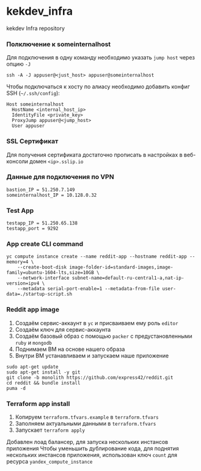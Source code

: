 # kekdev_infra
kekdev Infra repository

### Полключение к someinternalhost ###
Для подключения в одну команду необходимо указать `jump host` через опцию `-J`

`ssh -A -J appuser@<just_host> appuser@someinternalhost`

Чтобы подключаться к хосту по алиасу необходимо добавить конфиг SSH (`~/.ssh/config`):

```
Host someinternalhost
  HostName <internal_host_ip>
  IdentityFile <private_key>
  ProxyJump appuser@<jump_host>
  User appuser
```

### SSL Сертификат ###
Для получения сертификата достаточно прописать в настройках
в веб-консоли домен `<ip>.sslip.io`

### Данные для подключения по VPN ###
```
bastion_IP = 51.250.7.149
someinternalhost_IP = 10.128.0.32
```

### Test App ###
```
testapp_IP = 51.250.65.138
testapp_port = 9292
```

### App create CLI command ###
```
yc compute instance create --name reddit-app --hostname reddit-app --memory=4 \
    --create-boot-disk image-folder-id=standard-images,image-family=ubuntu-1604-lts,size=10GB \
    --network-interface subnet-name=default-ru-central1-a,nat-ip-version=ipv4 \
    --metadata serial-port-enable=1 --metadata-from-file user-data=./startup-script.sh
```

### Reddit app image ###
1. Создаём сервис-аккаунт в `yc` и присваиваем ему роль `editor`
2. Создаём ключ для сервис-аккаунта
3. Создаём базовый образ с помощью `packer` с предустановленными `ruby` и `mongodb`
4. Поднимаем ВМ на основе нашего образа
5. Внутри ВМ устанавливаем и запускаем наше приложение
```
sudo apt-get update
sudo apt-get install -y git
git clone -b monolith https://github.com/express42/reddit.git
cd reddit && bundle install
puma -d
```

### Terraform app install ###
1. Копируем `terraform.tfvars.example` в `terraform.tfvars`
2. Заполняем актуальными данными в `terraform.tfvars`
3. Запускает `terraform apply`

Добавлен лоад балансер, для запуска нескольких инстансов приложения
Чтобы уменьшить дублирование кода, для поднятия нескольких инстансов приложения,
использован ключ `count` для ресурса `yandex_compute_instance`
